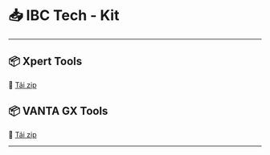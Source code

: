 # 📥 IBC Tech - Kit

---

## 📦 Xpert Tools
🔗 [Tải zip](GX2000.zip)

## 📦 VANTA GX Tools
🔗 [Tải zip](VantaGX.zip)

---
